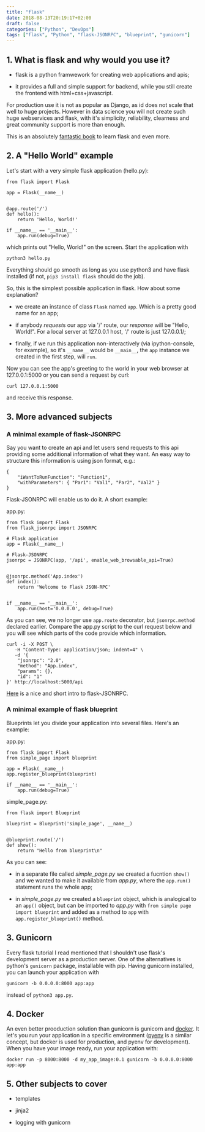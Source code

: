 ```yaml
---
title: "flask"
date: 2018-08-13T20:19:17+02:00
draft: false
categories: ["Python", "DevOps"]
tags: ["flask", "Python", "flask-JSONRPC", "blueprint", "gunicorn"]
---
```


## 1. What is flask and why would you use it?

* flask is a python framwework for creating web applications and apis;

* it provides a full and simple support for backend, while you still create the frontend with html+css+javascript.

For production use it is not as popular as Django, as id does not scale that well to huge projects. However in data science you will not create such huge webservices and flask, with it's simplicity, reliability, clearness and great community support is more than enough.

This is an absolutely [fantastic book](https://www.oreilly.com/library/view/flask-web-development/9781491991725/) to learn flask and even more.

## 2. A "Hello World" example

Let's start with a very simple flask application (hello.py):

```{python}
from flask import Flask

app = Flask(__name__)


@app.route('/')
def hello():
    return 'Hello, World!'

if __name__ == '__main__':
    app.run(debug=True)
```

which prints out "Hello, World!" on the screen. 
Start the application with
```
python3 hello.py
```

Everything should go smooth as long as you use python3 and have flask installed (if not, `pip3 install flask` should do the job).

So, this is the simplest possible application in flask. How about some explanation?

* we create an instance of class `Flask` named `app`. Which is a pretty good name for an app;

* if anybody *request*s our app via '/' route, our *response* will be "Hello, World!". For a local server at 127.0.0.1 host, '/' route is just 127.0.0.1/;

* finally, if we run this application non-interactively (via ipython-console, for example), so it's `__name__` would be `__main__`, the `app` instance we created in the first step, will `run`.

Now you can see the app's greeting to the world in your web browser at 127.0.0.1:5000 or you can send a request by curl:
```{bash}
curl 127.0.0.1:5000
```
and receive this response.


## 3. More advanced subjects

### A minimal example of flask-JSONRPC

Say you want to create an api and let users send requests to this api providing some additional information of what they want. An easy way to structure this information is using json format, e.g.: 

```
{
    "iWantToRunFunction": "Function1", 
    "withParameters": { "Par1": "Val1", "Par2", "Val2" }
}
```

Flask-JSONRPC will enable us to do it. A short example:

app.py:
```{python}
from flask import Flask
from flask_jsonrpc import JSONRPC

# Flask application
app = Flask(__name__)

# Flask-JSONRPC
jsonrpc = JSONRPC(app, '/api', enable_web_browsable_api=True)


@jsonrpc.method('App.index')
def index():
    return 'Welcome to Flask JSON-RPC'


if __name__ == '__main__':
    app.run(host='0.0.0.0', debug=True)
```

As you can see, we no longer use `app.route` decorator, but `jsonrpc.method` declared earlier. Compare the app.py script to the curl request below and you will see  which parts of the code provide which information.

```{bash}
curl -i -X POST \
   -H "Content-Type: application/json; indent=4" \
   -d '{
    "jsonrpc": "2.0",
    "method": "App.index",
    "params": {},
    "id": "1"
}' http://localhost:5000/api
```

[Here](https://github.com/cenobites/flask-jsonrpc) is a nice and short intro to flask-JSONRPC.

### A minimal example of flask blueprint

Blueprints let you divide your application into several files.
Here's an example:

app.py:
```{python}
from flask import Flask
from simple_page import blueprint

app = Flask(__name__)
app.register_blueprint(blueprint)

if __name__ == '__main__':
    app.run(debug=True)
```

simple_page.py:
```{python}
from flask import Blueprint

blueprint = Blueprint('simple_page', __name__)


@blueprint.route('/')
def show():
    return "Hello from blueprint\n"
```

As you can see:

* in a separate file called *simple_page.py* we created a fucntion `show()` and we wanted to make it available from *app.py*, where the `app.run()` statement runs the whole app;

* in *simple_page.py* we created a `blueprint` object, which is analogical to an `app()` object, but can be imported to *app.py* with `from simple page import blueprint` and added as a method to `app` with `app.register_blueprint()` method.

## 3. Gunicorn

Every flask tutorial I read mentioned that I shouldn't use flask's development server as a production server. One of the alternatives is python's `gunicorn` package, installable with pip. Having gunicorn installed, you can launch your application with

```
gunicorn -b 0.0.0.0:8000 app:app
```

instead of `python3 app.py`.

## 4. Docker

An even better prooduction solution than gunicorn is gunicorn and [docker](https://tomis9.github.io/docker). It let's you run your application in a specific environment ([pyenv](https://tomis9.github.io/pyenv) is a similar concept, but docker is used for production, and pyenv for development). When you have your image ready, run your application with:

```
docker run -p 8000:8000 -d my_app_image:0.1 gunicorn -b 0.0.0.0:8000 app:app
```

## 5. Other subjects to cover

* templates

* jinja2

* logging with gunicorn

